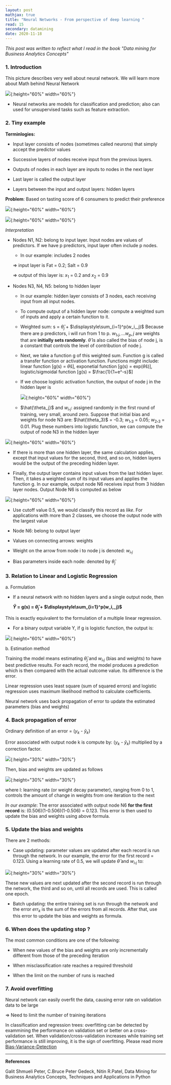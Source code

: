 ```yaml
---
layout: post
mathjax: true
title: "Neural Networks - From perspective of deep learning "
read: 15
secondary: datamining
date: 2020-11-18
---
```

*This post was written to reflect what I read in the book "Data mining for Business Analytics Concepts"*

### 1. Introduction

This picture describes very well about neural network. We will learn more about Math behind Neural Network

![](/sources/Bias-Variance-Detection1.pngneural-networks-1-1.png){:height="60%" width="60%"}

- Neural networks are models for classification and prediction; also can used for unsupervised tasks such as feature extraction.

### 2. Tiny example
**Terminlogies:**

- Input layer consists of nodes (sometimes called neurons) that simply accept the predictor values 

- Successive layers of nodes receive input from the previous layers.

- Outputs of nodes in each layer are inputs to nodes in the next layer

- Last layer is called the output layer

- Layers between the input and output layers: hidden layers

**Problem**: Based on tasting score of 6 consumers to predict their preference

![](/sources/neural-networks-1-2.png){:height="60%" width="60%"}

![](/sources/neural-networks-1-3.png){:height="60%" width="60%"}

*Interpretation*

- Nodes N1, N2: belong to input layer. Input nodes are values of predictors. If we have p predictors, input layer often include p nodes. 
  
  - In our example: includes 2 nodes
  
  => input layer is Fat = 0.2; Salt = 0.9 

  => output of this layer is: $x_1$ = 0.2 and $x_2$ = 0.9

- Nodes N3, N4, N5: belong to hidden layer

  - In our example: hidden layer consists of 3 nodes, each receiving input from all input nodes.

  - To compute output of a hidden layer node: compute a weighted sum of inputs and apply a certain function to it. 

  - Weighted sum: s = $\hat{\theta}_j$ + $\displaystyle\sum_{i=1}^p(w_i,_j)$ Because there are p predictors, i will run from 1 to p. $w_1,_j,...w_p,j$ are weights that are **initially sets randomly**. $\hat{\theta}$ is also called the bias of node j, is a constant that controls the level of contribution of node j.

  - Next, we take a function g of this weighted sum. Function g is called a transfer function or activation function. Functions might include: linear function [g(s) = $\hat{\theta}$s], exponetial function [g(s) = exp($\hat{\theta}$s)], logistic/sigmoidal function [g(s) = $\frac{1}{1+e^-s}$]

  - If we choose logistic activation function, the output of node j in the hidden layer is

    ![](/sources/neural-networks-1-4.png){:height="60%" width="60%"}

  - $\hat{\theta_j}$ and $w_i,_j$: assigned randomly in the first round of training, very small, around zero. Suppose that initial bias and weights for node N3 are: $\hat{\theta_3}$ = -0.3; $w_1,_3$ = 0.05; $w_2,_3$ = 0.01. Plug these numbers into logistic function, we can compute the output of node N3 in the hidden layer

![](/sources/neural-networks-1-5.png){:height="60%" width="60%"}

  - If there is more than one hidden layer, the same calculation applies, except that input values for the second, third, and so on, hidden layers would be the output of the preceding hidden layer.

  - Finally, the output layer contains input values from the last hidden layer. Then, it takes a weighted sum of its input values and applies the function g. In our example, output node N6 receives input from 3 hidden layer nodes. Output Node N6 is computed as below

![](/sources/neural-networks-1-6.png){:height="60%" width="60%"}

 - Use cutoff value 0.5, we would classify this record as *like*. For applications with more than 2 classes, we choose the output node with the largest value

- Node N6: belong to output layer

- Values on connecting arrows: weights 

- Weight on the arrow from node i to node j is denoted: $w_i,_j$
  
- Bias parameters inside each node: denoted by $\hat{\theta}_j$

### 3. Relation to Linear and Logistic Regression
a. Formulation

- If a neural network with no hidden layers and a single output node, then 
  
    **$\hat{Y}$ = g(s) = $\hat{\theta}_j$ + $\displaystyle\sum_{i=1}^p(w_i,_j)$**

This is exactly equivalent to the formulation of a multiple linear regression. 

- For a binary output variable Y, if g is logistic function, the output is:

![](/sources/neural-networks-1-7.png){:height="60%" width="60%"}

b. Estimation method

Training the model means estimating $\hat{\theta}_j$ and $w_i,_j$ (bias and weights) to have best predictive results. For each record, the model produces a prediction which is then compared with the actual outcome value. Its difference is the error.

Linear regression uses least square (sum of squared errors) and logistic regression uses maximum likelihood method to calculate coefficients. 

Neural network uses back propagation of error to update the estimated parameters (bias and weights)

### 4. Back propagation of error

Ordinary definition of an error = ($y_k$ - $\hat{y}_k$)

Error associated with output node k is compute by: ($y_k$ - $\hat{y}_k$) multiplied by a correction factor. 

![](/sources/neural-networks-1-8.png){:height="30%" width="30%"}

Then, bias and weights are updated as follows

![](/sources/neural-networks-1-9.png){:height="30%" width="30%"}

where l: learning rate (or weight decay parameter), ranging from 0 to 1, controls the amount of change in weights from one iteration to the next

*In our example*: The error associated with output node N6 **for the first record** is: (0.506)(1-0.506)(1-0.506) = 0.123. This error is then used to update the bias and weights using above formula. 

### 5. Update the bias and weights

There are 2 methods: 

- Case updating: parameter values are updated after each record is run through the network. In our example, the error for the first record = 0.123. Using a learning rate of 0.5, we will update $\hat{\theta}$ and $w_i,_j$ to:

![](/sources/neural-networks-1-10.png){:height="30%" width="30%"}

These new values are next updated after the second record is run through the network, the third and so on, until all records are used. This is called one epoch. 

- Batch updating: the entire training set is run through the network and the error $err_k$ is the sum of the errors from all records. After that, use this error to update the bias and weights as formula.

### 6. When does the updating stop ?

The most common conditions are one of the following:

- When new values of the bias and weights are only incrementally different from those of the preceding iteration

- When misclassification rate reaches a required threshold

- When the limit on the number of runs is reached

### 7. Avoid overfitting

Neural network can easily overfit the data, causing error rate on validation data to be large

=> Need to limit the number of training iterations

In classification and regression trees: overfitting can be detected by exammining the performance on validation set or better on a cross-validation set. When validation/cross-validation increases while training set performance is still improving, it is the sign of overfitting. Please read more [Bias-Variance-Detection](2020-11-21-Bias-Variance-Detection.md)

-----------
**References**

Galit Shmueli Peter, C.Bruce Peter Gedeck, Nitin R.Patel, Data Mining for Business Analytics Concepts, Techniques and Applications in Python